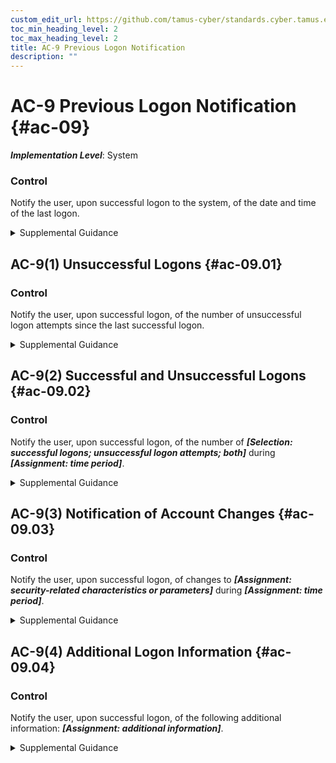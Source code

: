 ```yaml
---
custom_edit_url: https://github.com/tamus-cyber/standards.cyber.tamus.edu/tree/main/static/content/tamus.edu/TAMUS_profile.xml
toc_min_heading_level: 2
toc_max_heading_level: 2
title: AC-9 Previous Logon Notification
description: ""
---
```


# AC-9 Previous Logon Notification {#ac-09}

_**Implementation Level**_: System

### Control

Notify the user, upon successful logon to the system, of the date and time of the last logon.

<details>
  <summary>Supplemental Guidance</summary>

Notify the user, upon successful logon to the system, of the date and time of the last logon.

</details>

## AC-9(1) Unsuccessful Logons {#ac-09.01}

### Control

Notify the user, upon successful logon, of the number of unsuccessful logon attempts since the last successful logon.

<details>
  <summary>Supplemental Guidance</summary>

Notify the user, upon successful logon, of the number of unsuccessful logon attempts since the last successful logon.

</details>

## AC-9(2) Successful and Unsuccessful Logons {#ac-09.02}

### Control

Notify the user, upon successful logon, of the number of _**[Selection: successful logons; unsuccessful logon attempts; both]**_ during _**[Assignment: time period]**_.

<details>
  <summary>Supplemental Guidance</summary>

Notify the user, upon successful logon, of the number of _**[Selection: successful logons; unsuccessful logon attempts; both]**_ during _**[Assignment: time period]**_.

</details>

## AC-9(3) Notification of Account Changes {#ac-09.03}

### Control

Notify the user, upon successful logon, of changes to _**[Assignment: security-related characteristics or parameters]**_ during _**[Assignment: time period]**_.

<details>
  <summary>Supplemental Guidance</summary>

Notify the user, upon successful logon, of changes to _**[Assignment: security-related characteristics or parameters]**_ during _**[Assignment: time period]**_.

</details>

## AC-9(4) Additional Logon Information {#ac-09.04}

### Control

Notify the user, upon successful logon, of the following additional information: _**[Assignment: additional information]**_.

<details>
  <summary>Supplemental Guidance</summary>

Notify the user, upon successful logon, of the following additional information: _**[Assignment: additional information]**_.

</details>

